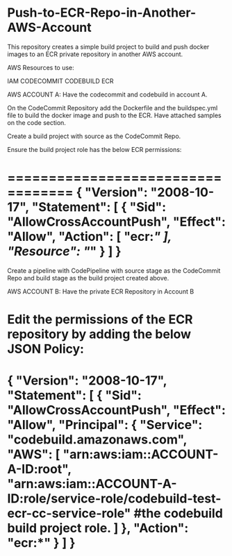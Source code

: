 # Push-to-ECR-Repo-in-Another-AWS-Account

This repository creates a simple build project to build and push docker images to an ECR private repository in another AWS account. 

AWS Resources to use:

IAM
CODECOMMIT
CODEBUILD
ECR

AWS ACCOUNT A:
Have the codecommit and codebuild in account A.

On the CodeCommit Repository add the Dockerfile and the buildspec.yml file to build the docker image and push to the ECR. Have attached samples on the code section.

Create a build project with source as the CodeCommit Repo.

Ensure the build project role has the below ECR permissions:

==================================
{
    "Version": "2008-10-17",
    "Statement": [
        {
            "Sid": "AllowCrossAccountPush",
            "Effect": "Allow",
            "Action": [
                "ecr:*"
            ],
            "Resource": "*"
        }
    ]
}
===============================

Create a pipeline with CodePipeline with source stage as the CodeCommit Repo and build stage as the build project created above. 

AWS ACCOUNT B:
Have the private ECR Repository in Account B

Edit the permissions of the ECR repository by adding the below JSON Policy:
============================================
{
  "Version": "2008-10-17",
  "Statement": [
    {
      "Sid": "AllowCrossAccountPush",
      "Effect": "Allow",
      "Principal": {
        "Service": "codebuild.amazonaws.com",
        "AWS": [
          "arn:aws:iam::ACCOUNT-A-ID:root",
          "arn:aws:iam::ACCOUNT-A-ID:role/service-role/codebuild-test-ecr-cc-service-role" #the codebuild build project role.
        ]
      },
      "Action": "ecr:*"
    }
  ]
}
===============================================

